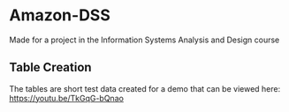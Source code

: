 # Amazon-DSS
Made for a project in the Information Systems Analysis and Design course

## Table Creation
The tables are short test data created for a demo that can be viewed here: https://youtu.be/TkGqG-bQnao
